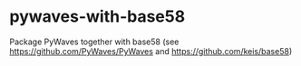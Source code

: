 # pywaves-with-base58
Package PyWaves together with base58 (see https://github.com/PyWaves/PyWaves and https://github.com/keis/base58)
